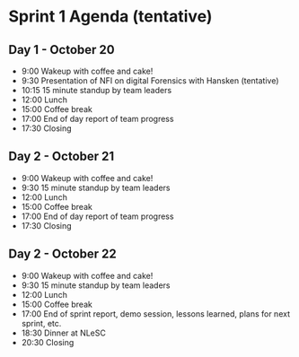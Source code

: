 # Sprint 1 Agenda (tentative)

## Day 1 - October 20

- 9:00 Wakeup with coffee and cake!
- 9:30 Presentation of NFI on digital Forensics with Hansken (tentative)
- 10:15 15 minute standup by team leaders
- 12:00 Lunch
- 15:00 Coffee break 
- 17:00 End of day report of team progress
- 17:30 Closing

## Day 2 - October 21

- 9:00 Wakeup with coffee and cake!
- 9:30 15 minute standup by team leaders
- 12:00 Lunch
- 15:00 Coffee break 
- 17:00 End of day report of team progress
- 17:30 Closing

## Day 2 - October 22

- 9:00 Wakeup with coffee and cake!
- 9:30 15 minute standup by team leaders
- 12:00 Lunch
- 15:00 Coffee break 
- 17:00 End of sprint report, demo session, lessons learned, plans for next sprint, etc.
- 18:30 Dinner at NLeSC
- 20:30 Closing
